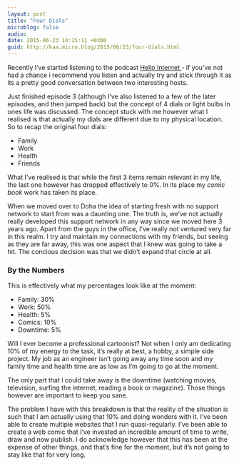```yaml
---
layout: post
title: "Four Dials"
microblog: false
audio: 
date: 2015-06-23 14:15:11 +0300
guid: http://kaa.micro.blog/2015/06/23/four-dials.html
---
```

<p>Recently I&rsquo;ve started listening to the podcast <a href="http://hellointernet.fm">Hello Internet </a> - if you&rsquo;ve not had a chance i recommend you listen and actually try and stick through it as its a pretty good conversation between two interesting hosts.</p>

<p>Just finished episode 3 (although I&rsquo;ve also listened to a few of the later episodes, and then jumped back) but the concept of 4 dials or light bulbs in ones life was discussed. The concept stuck with me however what I realised is that actually my dials are different due to my physical location. So to recap the original four dials:</p>

<ul><li>Family</li>
<li>Work</li>
<li>Health</li>
<li>Friends</li>
</ul><p>What I&rsquo;ve realised is that while the first 3 items remain relevant in my life, the last one however has dropped effectively to 0%. In its place my <em>comic book</em> work has taken its place.</p>

<p>When we moved over to Doha the idea of starting fresh with no support network to start from was a daunting one. The truth is, we&rsquo;ve not actually really developed this support network in any way since we moved here 3 years ago. Apart from the guys in the office, I&rsquo;ve really not ventured very far in this realm. I try and maintain my connections with my friends, but seeing as they are far away, this was one aspect that I knew was going to take a hit. The concious decision was that we didn&rsquo;t expand that circle at all.</p>

<h3>By the Numbers</h3>

<p>This is effectively what my percentages look like at the moment:</p>

<ul><li>Family: 30%</li>
<li>Work: 50%</li>
<li>Health: 5%</li>
<li>Comics: 10%</li>
<li>Downtime: 5%</li>
</ul><p>Will I ever become a professional cartoonist? Not when I only am dedicating 10% of my energy to the task, it&rsquo;s really at best, a hobby, a simple side project. My job as an engineer isn&rsquo;t going away any time soon and my family time and health time are as low as I&rsquo;m going to go at the moment.</p>

<p>The only part that I could take away is the downtime (watching movies, television, surfing the internet, reading a book or magazine). Those things however are important to keep you sane.</p>

<p>The problem I have with this breakdown is that the reality of the situation is such that I am actually using that 10% and doing wonders with it. I&rsquo;ve been able to create multiple websites that I run quasi-regularly. I&rsquo;ve been able to create a web comic that I&rsquo;ve invested an incredible amount of time to write, draw and now publish. I do acknowledge however that this has been at the expense of other things, and that&rsquo;s fine for the moment, but it&rsquo;s not going to stay like that for very long.</p>
